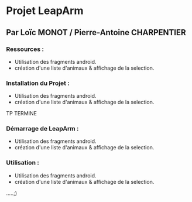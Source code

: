 # Projet LeapArm
## Par Loïc MONOT / Pierre-Antoine CHARPENTIER

### Ressources :

- Utilisation des fragments android.
- création d'une liste d'animaux & affichage de la selection.

### Installation du Projet :

- Utilisation des fragments android.
- création d'une liste d'animaux & affichage de la selection.

TP TERMINE

### Démarrage de LeapArm :

- Utilisation des fragments android.
- création d'une liste d'animaux & affichage de la selection.

### Utilisation :

- Utilisation des fragments android.
- création d'une liste d'animaux & affichage de la selection.

.....;)